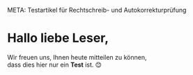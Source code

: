 META: Testartikel für Rechtschreib- und Autokorrekturprüfung

# Hallo liebe Leser,

Wir freuen uns, Ihnen heute mitteilen zu können,  
dass dies hier nur ein **Test** ist. 😊

